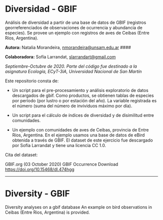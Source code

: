 # Diversidad - GBIF

Análisis de diversidad a partir de una base de datos de GBIF (registros georreferenciados de observaciones de ocurrencia y abundancia de especies). Se provee un ejemplo con registros de aves de Ceibas (Entre Ríos, Argentina).

**Autora:** Natalia Morandeira, nmorandeira@unsam.edu.ar ####

**Colaboradora:** Sofía Larrandat, slarrandart@gmail.com 

_Septiembre-Octubre de 2020. Parte del código fue destinado a la asignatura Ecología, ECyT-3iA, Universidad Nacional de San Martín_

Este repositorio consta de:

* Un script para el pre-procesamiento y análisis exploratorio de datos descargados de gbif. Como productos, se obtienen tablas de especies por período (por lustro o por estación del año). La variable registrada es el número (suma del número de invividuos máximo por día).

* Un script para el cálculo de índices de diversidad y de disimilitud entre comunidades.

* Un ejemplo con comunidades de aves de Ceibas, provincia de Entre Ríos, Argentina. 
En el ejemplo usamos una base de datos de eBird obtenida a través de GBIF. El dataset de este ejercicio fue descargado por Sofía Larrandat y tiene una licencia CC 1.0.

Cita del dataset: 

GBIF.org (03 October 2020) GBIF Occurrence Download https://doi.org/10.15468/dl.474hgg



-----------------
# Diversity - GBIF
Diversity analyses on a gbif database
An example on bird observations in Ceibas (Entre Rios, Argentina) is provided.
